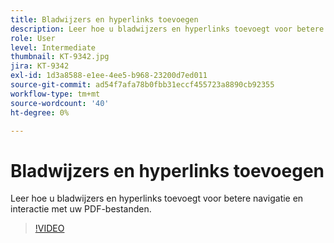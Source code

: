 ```yaml
---
title: Bladwijzers en hyperlinks toevoegen
description: Leer hoe u bladwijzers en hyperlinks toevoegt voor betere navigatie en interactie met uw PDF-bestanden
role: User
level: Intermediate
thumbnail: KT-9342.jpg
jira: KT-9342
exl-id: 1d3a8588-e1ee-4ee5-b968-23200d7ed011
source-git-commit: ad54f7afa78b0fbb31eccf455723a8890cb92355
workflow-type: tm+mt
source-wordcount: '40'
ht-degree: 0%

---
```


# Bladwijzers en hyperlinks toevoegen

Leer hoe u bladwijzers en hyperlinks toevoegt voor betere navigatie en interactie met uw PDF-bestanden.

>[!VIDEO](https://video.tv.adobe.com/v/340837?quality=12&learn=on&hidetitle=true)
